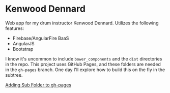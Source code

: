 Kenwood Dennard
===============

Web app for my drum instructor Kenwood Dennard. Utilizes the following features:

* Firebase/AngularFire BaaS
* AngularJS
* Bootstrap

I know it's uncommon to include `bower_components` and the `dist` directories in the repo. This project uses GitHub Pages, and these folders are needed in the `gh-pages` branch. One day I'll explore how to build this on the fly in the subtree.

[Adding Sub Folder to gh-pages](https://gist.github.com/cobyism/4730490)

